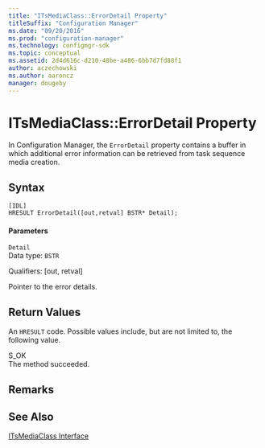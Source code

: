 ```yaml
---
title: "ITsMediaClass::ErrorDetail Property"
titleSuffix: "Configuration Manager"
ms.date: "09/20/2016"
ms.prod: "configuration-manager"
ms.technology: configmgr-sdk
ms.topic: conceptual
ms.assetid: 2d4d616c-d210-48be-a486-6bb7d7fd88f1
author: aczechowski
ms.author: aaroncz
manager: dougeby
---
```

# ITsMediaClass::ErrorDetail Property
In Configuration Manager, the `ErrorDetail` property contains a buffer in which additional error information can be retrieved from task sequence media creation.  

## Syntax  

```  
[IDL]  
HRESULT ErrorDetail([out,retval] BSTR* Detail);  
```  

#### Parameters  
 `Detail`  
 Data type: `BSTR`  

 Qualifiers: [out, retval]  

 Pointer to the error details.  

## Return Values  
 An `HRESULT` code. Possible values include, but are not limited to, the following value.  

 S_OK  
 The method succeeded.  

## Remarks  

## See Also  
 [ITsMediaClass Interface](../../../develop/reference/misc/itsmediaclass-interface.md)
